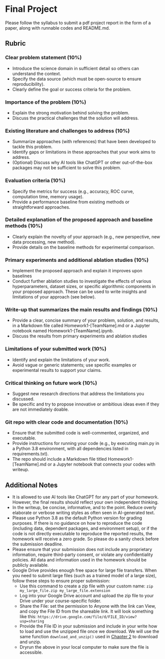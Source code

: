 # Final Project

Please follow the syllabus to submit a pdf project report in the form of a paper, along with runnable codes and README.md. 


## Rubric
### Clear problem statement (10%)

- Introduce the science domain in sufficient detail so others can understand the context.
- Specify the data source (which must be open-source to ensure reproducibility).
- Clearly define the goal or success criteria for the problem.


### Importance of the problem (10%)

- Explain the strong motivation behind solving the problem.
- Discuss the practical challenges that the solution will address.


### Existing literature and challenges to address (10%)

- Summarize approaches (with references) that have been developed to tackle this problem.
- Identify gaps or limitations in these approaches that your work aims to address.
- (Optional) Discuss why AI tools like ChatGPT or other out-of-the-box packages may not be sufficient to solve this problem.


### Evaluation criteria (10%)

- Specify the metrics for success (e.g., accuracy, ROC curve, computation time, memory usage).
- Provide a performance baseline from existing methods or straightforward approaches.

 
### Detailed explanation of the proposed approach and baseline methods (10%)

- Clearly explain the novelty of your approach (e.g., new perspective, new data processing, new method).
- Provide details on the baseline methods for experimental comparison.

### Primary experiments and additional ablation studies (10%)

- Implement the proposed approach and explain it improves upon baselines
- Conduct further ablation studies to investigate the effects of various hyperparameters, dataset sizes, or specific algorithmic components in your proposed approach. These can be used to write insights and limitations of your approach (see below).


### Write-up that summarizes the main results and findings (10%)

- Provide a clear, concise summary of your problem, solution, and results, in a Markdown file called Homework1-[TeamName].md or a Jupyter notebook named Homework1-[TeamName].ipynb.
- Discuss the results from primary experiments and ablation studies


### Limitations of your submitted work (10%)

- Identify and explain the limitations of your work.
- Avoid vague or generic statements; use specific examples or experimental results to support your claims.


### Critical thinking on future work (10%)

- Suggest new research directions that address the limitations you discussed.
- Be specific and try to propose innovative or ambitious ideas even if they are not immediately doable.


### Git repo with clear code and documentation (10%)

- Ensure that the submitted code is well-commented, organized, and executable.
- Provide instructions for running your code (e.g., by executing main.py in a Python 3.8 environment, with all dependencies listed in requirements.txt).
- The repo should include a Markdown file titled Homework1-[TeamName].md or a Jupyter notebook that connects your codes with writeup.


## Additional Notes

- It is allowed to use AI tools like ChatGPT for any part of your homework. However, the final results should reflect your own independent thinking.
- In the writeup, be concise, informative, and to the point. Reduce overly elaborate or verbose writing styles as often seen in AI-generated text.
- Please use Python 3.8 as the default Python version for grading purposes. If there is no guidance on how to reproduce the code (including data, dependent packages, and environment setup), or if the code is not directly executable to reproduce the reported results, the homework will receive a zero grade. So please do a sanity check before the submission deadline.
- Please ensure that your submission does not include any proprietary information, require third-party consent, or violate any confidentiality policies. All data and information used in the homework should be publicly available.
- Google Drive provides enough free space for large file transfers. When you need to submit large files (such as a trained model of a large size), follow these steps to ensure proper submission:
  - Use this command to create a zip file with your custom name: `zip my_large_file.zip my_large_file.extension`
  - Log into your Google Drive account and upload the zip file to your Drive under your course-specific folder.
  - Share the File: set the permission to Anyone with the link can View, and copy the File ID from the shareable link. It will look something like this: `https://drive.google.com/file/d/FILE_ID/view?usp=sharing`
  - Provide the File ID in your submission and include in your write how to load and use the unzipped file once we download. We will use the same function `download_and_unzip()` used in [Chapter 2](https://genai-course.jding.org/en/latest/llm/index.html) to download and unzip.
  - Dryrun the above in your local computer to make sure the file is accessible.
    
